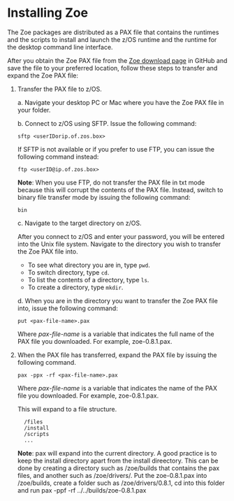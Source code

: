 # Installing Zoe

The Zoe packages are distributed as a PAX file that contains the runtimes and the scripts to install and launch the z/OS runtime and the runtime for the desktop command line interface.

After you obtain the Zoe PAX file from the [Zoe download page](https://github.com/gizafoundation/Downloads/releases) in GitHub and save the file to your preferred location, follow these steps to transfer and expand the Zoe PAX file:

1. Transfer the PAX file to z/OS.

    a. Navigate your desktop PC or Mac where you have the Zoe PAX file in your folder.

    b. Connect to z/OS using SFTP. Issue the following command:

     ```
     sftp <userIDorip.of.zos.box>
     ```

     If SFTP is not available or if you prefer to use FTP, you can issue the following command instead:

     ```
     ftp <userID@ip.of.zos.box>
     ```

     **Note**: When you use FTP, do not transfer the PAX file in txt mode because this will corrupt the contents of the PAX file. Instead, switch to binary file transfer mode by issuing the following command:

     ```
     bin
     ```

    c. Navigate to the target directory on z/OS.

    After you connect to z/OS and enter your password, you will be entered into the Unix file system. Navigate to the directory you wish to transfer the Zoe PAX file into.
    
     - To see what directory you are in, type `pwd`.
     - To switch directory, type `cd`.
     - To list the contents of a directory, type `ls`.
     - To create a directory, type `mkdir`.  

    d. When you are in the directory you want to transfer the Zoe PAX file into, issue the following command:

     ```
     put <pax-file-name>.pax
     ```

    Where _pax-file-name_ is a variable that indicates the full name of the PAX file you downloaded. For example, zoe-0.8.1.pax.

2. When the PAX file has transferred, expand the PAX file by issuing the following command.  

    ```
    pax -ppx -rf <pax-file-name>.pax
    ```  

    Where _pax-file-name_ is a variable that indicates the name of the PAX file you downloaded. For example, zoe-0.8.1.pax.

    This will expand to a file structure.

    ```
      /files
      /install
      /scripts
      ...
    ```
     **Note**: pax will expand into the current directory.  A good practice is to keep the install directory apart from the install direectory.  This can be done by creating a directory such as /zoe/builds that contains the pax files, and another such as /zoe/drivers/.  Put the zoe-0.8.1.pax into /zoe/builds, create a folder such as /zoe/drivers/0.8.1, cd into this folder and run pax -ppf -rf ../../builds/zoe-0.8.1.pax